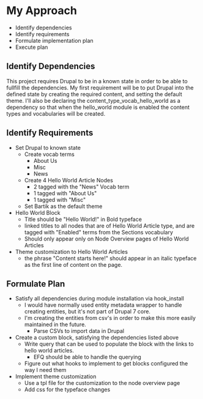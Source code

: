 # My Approach

* Identify dependencies
* Identify requirements
* Formulate implementation plan
* Execute plan

## Identify Dependencies

This project requires Drupal to be in a known state in order to be able to fullfill the dependencies. My first 
requirement will be to put Drupal into the defined state by creating the required content, and setting the default
theme. I'll also be declaring the content_type_vocab_hello_world as a dependency so that when the hello_world module
is enabled the content types and vocabularies will be created.

## Identify Requirements

* Set Drupal to known state
  * Create vocab terms
    * About Us
    * Misc
    * News
  * Create 4 Hello World Article Nodes
    * 2 tagged with the "News" Vocab term
    * 1 tagged with "About Us"
    * 1 tagged with "Misc"
  * Set Bartik as the default theme
* Hello World Block
  * Title should be "Hello World!" in Bold typeface
  * linked titles to all nodes that are of Hello World Article type, and are tagged with "Enabled" terms from the 
  Sections vocabulary
  * Should only appear only on Node Overview pages of Hello World Articles
* Theme customization to Hello World Articles
  * the phrase "Content starts here!" should appear in an italic typeface as the first line of content on the page.
  
## Formulate Plan

* Satisfy all dependencies during module installation via hook_install
  * I would have normally used entity metadata wrapper to handle creating entities, but it's not part of Drupal 7 core.
  * I'm creating the entities from csv's in order to make this more easily maintained in the future.
    * Parse CSVs to import data in Drupal
* Create a custom block, satisfying the dependencies listed above
  * Write query that can be used to populate the block with the links to hello world articles.
    * EFQ should be able to handle the querying
  * Figure out what hooks to implement to get blocks configured the way I need them
* Implement theme customization
  * Use a tpl file for the customization to the node overview page
  * Add css for the typeface changes